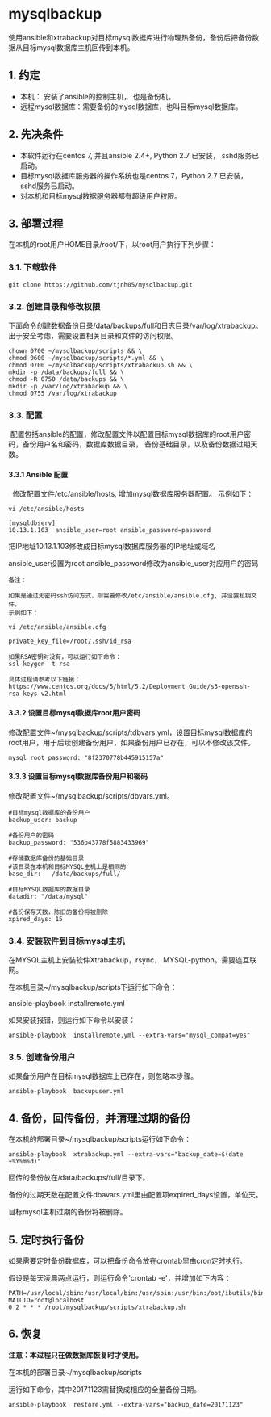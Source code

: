 # mysqlbackup

使用ansible和xtrabackup对目标mysql数据库进行物理热备份，备份后把备份数据从目标mysql数据库主机回传到本机。

## 1. 约定

- 本机： 安装了ansible的控制主机， 也是备份机。
- 远程mysql数据库：需要备份的mysql数据库，也叫目标mysql数据库。

## 2. 先决条件
- 本软件运行在centos 7, 并且ansible 2.4+, Python 2.7 已安装， sshd服务已启动。
- 目标mysql数据库服务器的操作系统也是centos 7，Python 2.7 已安装，sshd服务已启动。
- 对本机和目标mysql数据服务器都有超级用户权限。


## 3. 部署过程
在本机的root用户HOME目录/root/下，以root用户执行下列步骤：

### 3.1. 下载软件

  ```
  git clone https://github.com/tjnh05/mysqlbackup.git
  ```
  
### 3.2. 创建目录和修改权限

  下面命令创建数据备份目录/data/backups/full和日志目录/var/log/xtrabackup。出于安全考虑，需要设置相关目录和文件的访问权限。
  ```
  chown 0700 ~/mysqlbackup/scripts && \
  chmod 0600 ~/mysqlbackup/scripts/*.yml && \
  chmod 0700 ~/mysqlbackup/scripts/xtrabackup.sh && \
  mkdir -p /data/backups/full && \
  chmod -R 0750 /data/backups && \
  mkdir -p /var/log/xtrabackup && \
  chmod 0755 /var/log/xtrabackup
  ```

### 3.3. 配置

  配置包括ansible的配置，修改配置文件以配置目标mysql数据库的root用户密码，备份用户名和密码，数据库数据目录， 备份基础目录，以及备份数据过期天数。
 
#### 3.3.1 Ansible 配置
    
   修改配置文件/etc/ansible/hosts, 增加mysql数据库服务器配置。 示例如下：
   
   ```
   vi /etc/ansible/hosts
   
   [mysqldbserv]
   10.13.1.103  ansible_user=root ansible_password=password
   ```
   
   把IP地址10.13.1.103修改成目标mysql数据库服务器的IP地址或域名
    
   ansible_user设置为root 
   ansible_password修改为ansible_user对应用户的密码
   
   ```
   备注：
   
   如果是通过无密码ssh访问方式，则需要修改/etc/ansible/ansible.cfg, 并设置私钥文件。
   示例如下：
   
   vi /etc/ansible/ansible.cfg
   
   private_key_file=/root/.ssh/id_rsa
   
   如果RSA密钥对没有，可以运行如下命令：
   ssl-keygen -t rsa
   
   具体过程请参考以下链接：
   https://www.centos.org/docs/5/html/5.2/Deployment_Guide/s3-openssh-rsa-keys-v2.html
   ```
   
#### 3.3.2 设置目标mysql数据库root用户密码
    
   修改配置文件~/mysqlbackup/scripts/tdbvars.yml，设置目标mysql数据库的root用户，用于后续创建备份用户，如果备份用户已存在，可以不修改该文件。
   ```
   mysql_root_password: "8f2370778b445915157a"
   ```
   
#### 3.3.3 设置目标mysql数据库备份用户和密码
    
   修改配置文件~/mysqlbackup/scripts/dbvars.yml。
   ```
   #目标mysql数据库的备份用户
   backup_user: backup
    
   #备份用户的密码
   backup_password: "536b43778f5883433969"

   #存储数据库备份的基础目录
   #该目录在本机和目标MYSQL主机上是相同的
   base_dir:   /data/backups/full/
   
   #目标MYSQL数据库的数据目录
   datadir: "/data/mysql"
   
   #备份保存天数，陈旧的备份将被删除
   xpired_days: 15
   ```
   
### 3.4. 安装软件到目标mysql主机
    
在MYSQL主机上安装软件Xtrabackup，rsync， MYSQL-python。需要连互联网。
    
在本机目录~/mysqlbackup/scripts下运行如下命令：
 
ansible-playbook  installremote.yml

如果安装报错，则运行如下命令以安装：
   
```
ansible-playbook  installremote.yml --extra-vars="mysql_compat=yes"
```

### 3.5. 创建备份用户
  
如果备份用户在目标mysql数据库上已存在，则忽略本步骤。  
```
ansible-playbook  backupuser.yml
```

## 4. 备份，回传备份，并清理过期的备份

在本机的部署目录~/mysqlbackup/scripts运行如下命令：
```    
ansible-playbook  xtrabackup.yml --extra-vars="backup_date=$(date +%Y%m%d)"
```
回传的备份放在/data/backups/full/目录下。
  
备份的过期天数在配置文件dbavars.yml里由配置项expired_days设置，单位天。
  
目标mysql主机过期的备份将被删除。

## 5. 定时执行备份
  
如果需要定时备份数据库，可以把备份命令放在crontab里由cron定时执行。
  
假设是每天凌晨两点运行，则运行命令'crontab -e'，并增加如下内容：
```    
PATH=/usr/local/sbin:/usr/local/bin:/usr/sbin:/usr/bin:/opt/ibutils/bin:/root/bin:/root/scripts
MAILTO=root@localhost
0 2 * * * /root/mysqlbackup/scripts/xtrabackup.sh
```

## 6. 恢复 

**注意：本过程只在做数据库恢复时才使用。**
  
在本机的部署目录~/mysqlbackup/scripts
  
运行如下命令，其中20171123需替换成相应的全量备份日期。
```  
ansible-playbook  restore.yml --extra-vars="backup_date=20171123"
```
